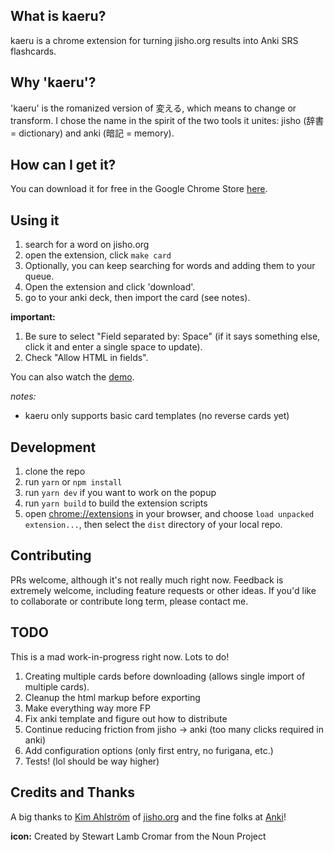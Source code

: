 ## What is kaeru?

kaeru is a chrome extension for turning jisho.org results into Anki SRS flashcards.

## Why 'kaeru'?

'kaeru' is the romanized version of 変える, which means to change or transform. I chose the name in the spirit of the two tools it unites: jisho (辞書 = dictionary) and anki (暗記 = memory).

## How can I get it?

You can download it for free in the Google Chrome Store [here](https://chrome.google.com/webstore/detail/kaeru/cmebgpgfghhacebdcblbelplgfoeiiib).

## Using it

1. search for a word on jisho.org
2. open the extension, click `make card`
3. Optionally, you can keep searching for words and adding them to your queue.
4. Open the extension and click 'download'.
5. go to your anki deck, then import the card (see notes).

**important:**  

1. Be sure to select "Field separated by: Space" (if it says something else, click it and enter a single space to update).
2. Check "Allow HTML in fields".

You can also watch the [demo](https://www.youtube.com/watch?v=7yRwmREcgds&t=8s).

*notes:*

 * kaeru only supports basic card templates (no reverse cards yet)

## Development

1. clone the repo
2. run `yarn` or `npm install`
3. run `yarn dev` if you want to work on the popup
4. run `yarn build` to build the extension scripts
5. open <chrome://extensions> in your browser, and choose `load unpacked extension...`, then select the `dist` directory of your local repo.

## Contributing

PRs welcome, although it's not really much right now. Feedback is extremely welcome,
including feature requests or other ideas. If you'd like to collaborate or contribute long term,
please contact me.

## TODO

This is a mad work-in-progress right now. Lots to do!

1. Creating multiple cards before downloading (allows single import of multiple cards).
2. Cleanup the html markup before exporting
3. Make everything way more FP
4. Fix anki template and figure out how to distribute
5. Continue reducing friction from jisho -> anki (too many clicks required in anki)
6. Add configuration options (only first entry, no furigana, etc.)
7. Tests! (lol should be way higher)

## Credits and Thanks

A big thanks to [Kim Ahlström](https://twitter.com/kimtaro) of [jisho.org](http://jisho.org) and the fine folks at [Anki](https://ankiweb.net/about)!

__icon:__ Created by Stewart Lamb Cromar from the Noun Project
